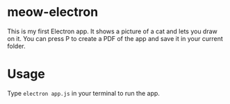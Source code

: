 # meow-electron
This is my first Electron app. It shows a picture of a cat and lets you draw on it. You can press P to create a PDF of the app and save it in your current folder.
# Usage
Type `electron app.js` in your terminal to run the app.
